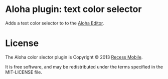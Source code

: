 Aloha plugin: text color selector
==================================

Adds a text color selector to to the [Aloha Editor](http://www.aloha-editor.org/).


License
=======

The Aloha color slector plugin is Copyright © 2013 [Recess Mobile](http://recess.im/).

It is free software, and may be redistributed under the terms specified in the MIT-LICENSE file.
